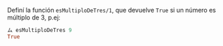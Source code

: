 Definí la función `esMultiploDeTres/1`, que devuelve ```True``` si un número es múltiplo de 3, p.ej:

```haskell
ム esMultiploDeTres 9
True
```
